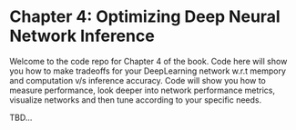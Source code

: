 # Chapter 4: Optimizing Deep Neural Network Inference

Welcome to the code repo for Chapter 4 of the book. Code here will show you how to make tradeoffs for your DeepLearning network w.r.t mempory and computation v/s inference accuracy. Code will show you how to measure performance, look deeper into network performance metrics, visualize networks and then tune according to your specific needs.

TBD...


